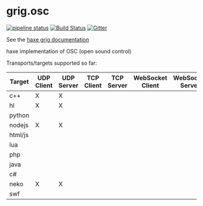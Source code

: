 # grig.osc

[![pipeline status](https://gitlab.com/haxe-grig/grig.osc/badges/main/pipeline.svg)](https://gitlab.com/haxe-grig/grig.osc/commits/main)
[![Build Status](https://travis-ci.org/osakared/grig.osc.svg?branch=main)](https://travis-ci.org/osakared/grig.osc)
[![Gitter](https://badges.gitter.im/haxe-grig/Lobby.svg)](https://gitter.im/haxe-grig/Lobby?utm_source=badge&utm_medium=badge&utm_campaign=pr-badge&utm_content=badge)

See the [haxe grig documentation](https://grig.tech/)

haxe implementation of OSC (open sound control)

Transports/targets supported so far:

| Target   | UDP Client | UDP Server | TCP Client | TCP Server | WebSocket Client | WebSocket Server | Threading |
| -------- | ---------- | ---------- | ---------- | ---------- | ---------------- | ---------------- | --------- |
| c++      | X          | X          |            |            |                  |                  | X         |
| hl       | X          | X          |            |            |                  |                  | X         |
| python   |            |            |            |            |                  |                  |           |
| nodejs   | X          | X          |            |            |                  |                  |           |
| html/js  |            |            |            |            |                  |                  |           |
| lua      |            |            |            |            |                  |                  |           |
| php      |            |            |            |            |                  |                  |           |
| java     |            |            |            |            |                  |                  |           |
| c#       |            |            |            |            |                  |                  |           |
| neko     | X          | X          |            |            |                  |                  | X         |
| swf      |            |            |            |            |                  |                  |           |